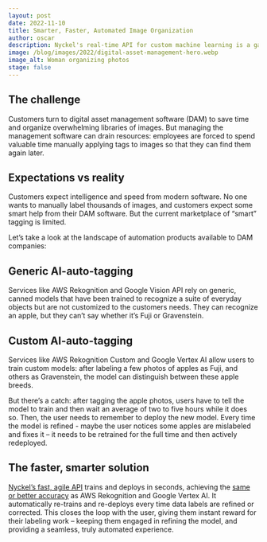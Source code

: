 ```yaml
---
layout: post
date: 2022-11-10
title: Smarter, Faster, Automated Image Organization
author: oscar
description: Nyckel's real-time API for custom machine learning is a game-changing to for digital asset management. Here is why.
image: /blog/images/2022/digital-asset-management-hero.webp
image_alt: Woman organizing photos
stage: false
---
```


## The challenge

Customers turn to digital asset management software (DAM) to save time and organize overwhelming libraries of images. But managing the management software can drain resources: employees are forced to spend valuable time manually applying tags to images so that they can find them again later.

## Expectations vs reality

Customers expect intelligence and speed from modern software. No one wants to manually label thousands of images, and customers expect some smart help from their DAM software. But the current marketplace of “smart” tagging  is limited.

Let’s take a look at the landscape of automation products available to DAM companies:

## Generic AI-auto-tagging

Services like AWS Rekognition and Google Vision API rely on generic, canned models that have been trained to recognize a suite of everyday objects but are not customized to the customers needs. They can recognize an apple, but they can’t say whether it’s Fuji or Gravenstein.

## Custom AI-auto-tagging

Services like AWS Rekognition Custom and Google Vertex AI allow users to train custom models: after labeling a few photos of apples as Fuji, and others as Gravenstein, the model can distinguish between these apple breeds.

But there’s a catch: after tagging the apple photos, users have to tell the model to train and then wait an average of two to five hours while it does so. Then, the user needs to remember to deploy the new model. Every time the model is refined - maybe the user notices some apples are mislabeled and fixes it – it needs to be retrained for the full time and then actively redeployed.

## The faster, smarter solution

[Nyckel’s fast, agile API](https://www.nyckel.com/ai-for-digital-asset-management) trains and deploys in seconds, achieving the [same or better accuracy](https://www.nyckel.com/blog/automl-benchmark-nyckel-google-huggingface/) as AWS Rekognition and Google Vertex AI. It automatically re-trains and re-deploys every time data labels are refined or corrected. This closes the loop with the user, giving them instant reward for their labeling work – keeping them engaged in refining the model, and providing a seamless, truly automated experience.
